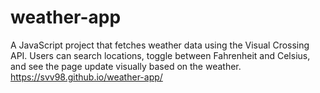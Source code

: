 # weather-app
A JavaScript project that fetches weather data using the Visual Crossing API. 
Users can search locations, toggle between Fahrenheit and Celsius, and see the page update visually based on the weather.
https://svv98.github.io/weather-app/
